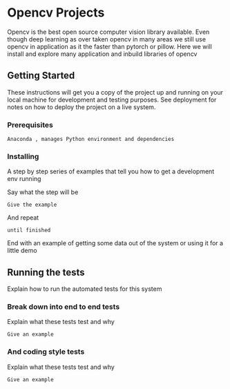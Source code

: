 # Opencv Projects

Opencv is the best open source computer vision library available. Even though deep learning as over taken opencv in many areas we still use opencv in application as it the faster than pytorch or pillow. Here we will install and explore many application and inbuild libraries of opencv

## Getting Started

These instructions will get you a copy of the project up and running on your local machine for development and testing purposes. See deployment for notes on how to deploy the project on a live system.

### Prerequisites



```
Anaconda , manages Python environment and dependencies
```

### Installing

A step by step series of examples that tell you how to get a development env running

Say what the step will be

```
Give the example
```

And repeat

```
until finished
```

End with an example of getting some data out of the system or using it for a little demo

## Running the tests

Explain how to run the automated tests for this system

### Break down into end to end tests

Explain what these tests test and why

```
Give an example
```

### And coding style tests

Explain what these tests test and why

```
Give an example
```


